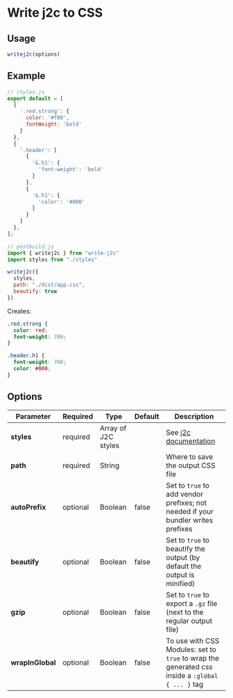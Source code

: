 # Write j2c to CSS


## Usage

```javascript
writej2c(options)
```

## Example

```javascript
// styles.js
export default = [
  {
    '.red.strong': {
      color: '#f00',
      fontWeight: 'bold'
    }
  },
  {
    '.header': [
      {
        '&.h1': {
          'font-weight': 'bold'
        }
      },
      {
        '&.h1': {
          'color': '#000'
        }
      }
    ]
  },
];
```

```javascript
// postbuild.js
import { writej2c } from "write-j2c"
import styles from "./styles"

writej2c({
  styles,
  path: "./dist/app.css",
  beautify: true
})
```

Creates:

```css
.red.strong {
  color: red;
  font-weight: 700;
}

.header.h1 {
  font-weight: 700;
  color: #000;
}
```

## Options

| **Parameter**    |  **Required**  | **Type**             | **Default** | **Description** |
| ---------------- | -------------- | -------------------- | ----------- | --------------- |
| **styles**       | required       | Array of J2C styles  |             | See [j2c documentation](https://github.com/j2css/j2c) |
| **path**         | required       | String               |             | Where to save the output CSS file |
| **autoPrefix**   | optional       | Boolean              | false       | Set to `true` to add vendor prefixes; not needed if your bundler writes prefixes |
| **beautify**     | optional       | Boolean              | false       | Set to `true` to beautify the output (by default the output is minified) |
| **gzip**         | optional       | Boolean              | false       | Set to `true` to export a `.gz` file (next to the regular output file) |
| **wrapInGlobal** | optional       | Boolean              | false       | To use with CSS Modules: set to `true` to wrap the generated css inside a `:global { ... }` tag |
